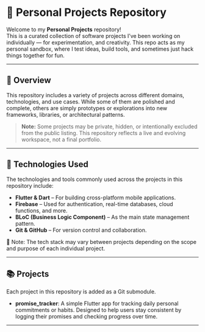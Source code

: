 # 🧪 Personal Projects Repository

Welcome to my **Personal Projects** repository!  
This is a curated collection of software projects I’ve been working on individually — for experimentation, and creativity. This repo acts as my personal sandbox, where I test ideas, build tools, and sometimes just hack things together for fun.

---

## 📁 Overview

This repository includes a variety of projects across different domains, technologies, and use cases. While some of them are polished and complete, others are simply prototypes or explorations into new frameworks, libraries, or architectural patterns.

> **Note:** Some projects may be private, hidden, or intentionally excluded from the public listing. This repository reflects a live and evolving workspace, not a final portfolio.

---

## 🔧 Technologies Used

The technologies and tools commonly used across the projects in this repository include:

- **Flutter & Dart** – For building cross-platform mobile applications.
- **Firebase** – Used for authentication, real-time databases, cloud functions, and more.
- **BLoC (Business Logic Component)** – As the main state management pattern.
- **Git & GitHub** – For version control and collaboration.
  
📌 Note: The tech stack may vary between projects depending on the scope and purpose of each individual project.

---

## 📚 Projects

Each project in this repository is added as a Git submodule.

- **promise_tracker**: A simple Flutter app for tracking daily personal commitments or habits. Designed to help users stay consistent by logging their promises and checking progress over time.


---

